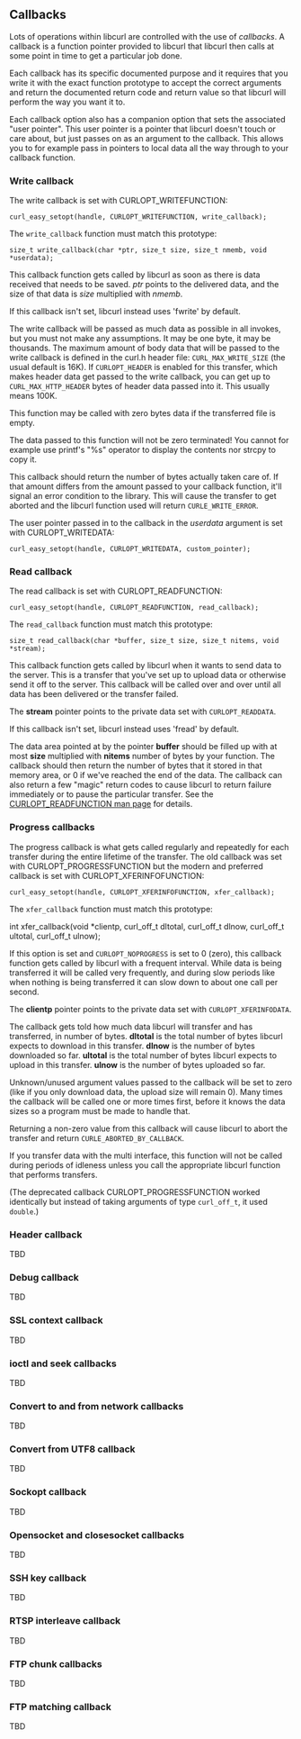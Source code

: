 ## Callbacks

Lots of operations within libcurl are controlled with the use of *callbacks*.
A callback is a function pointer provided to libcurl that libcurl then calls
at some point in time to get a particular job done.

Each callback has its specific documented purpose and it requires that you
write it with the exact function prototype to accept the correct arguments and
return the documented return code and return value so that libcurl will
perform the way you want it to.

Each callback option also has a companion option that sets the associated
"user pointer". This user pointer is a pointer that libcurl doesn't touch or
care about, but just passes on as an argument to the callback. This allows you
to for example pass in pointers to local data all the way through to your
callback function.

### Write callback

The write callback is set with CURLOPT_WRITEFUNCTION:

    curl_easy_setopt(handle, CURLOPT_WRITEFUNCTION, write_callback);

The `write_callback` function must match this prototype:

    size_t write_callback(char *ptr, size_t size, size_t nmemb, void *userdata);

This callback function gets called by libcurl as soon as there is data
received that needs to be saved. *ptr* points to the delivered data, and the
size of that data is *size* multiplied with *nmemb*.

If this callback isn't set, libcurl instead uses 'fwrite' by default.

The write callback will be passed as much data as possible in all invokes, but
you must not make any assumptions. It may be one byte, it may be thousands.
The maximum amount of body data that will be passed to the write callback is
defined in the curl.h header file: `CURL_MAX_WRITE_SIZE` (the usual default is
16K). If `CURLOPT_HEADER` is enabled for this transfer, which makes header
data get passed to the write callback, you can get up to
`CURL_MAX_HTTP_HEADER` bytes of header data passed into it. This usually means
100K.

This function may be called with zero bytes data if the transferred file is empty.

The data passed to this function will not be zero terminated! You cannot for
example use printf's "%s" operator to display the contents nor strcpy to copy
it.

This callback should return the number of bytes actually taken care of. If
that amount differs from the amount passed to your callback function, it'll
signal an error condition to the library. This will cause the transfer to get
aborted and the libcurl function used will return `CURLE_WRITE_ERROR`.

The user pointer passed in to the callback in the *userdata* argument is set
with CURLOPT_WRITEDATA:

    curl_easy_setopt(handle, CURLOPT_WRITEDATA, custom_pointer);

### Read callback

The read callback is set with CURLOPT_READFUNCTION:

    curl_easy_setopt(handle, CURLOPT_READFUNCTION, read_callback);

The `read_callback` function must match this prototype:

    size_t read_callback(char *buffer, size_t size, size_t nitems, void *stream);

This callback function gets called by libcurl when it wants to send data to
the server. This is a transfer that you've set up to upload data or otherwise
send it off to the server. This callback will be called over and over until
all data has been delivered or the transfer failed.

The **stream** pointer points to the private data set with `CURLOPT_READDATA`.

If this callback isn't set, libcurl instead uses 'fread' by default.

The data area pointed at by the pointer **buffer** should be filled up with at
most **size** multiplied with **nitems** number of bytes by your function. The
callback should then return the number of bytes that it stored in that memory
area, or 0 if we've reached the end of the data. The callback can also return
a few "magic" return codes to cause libcurl to return failure immediately or
to pause the particular transfer. See the [CURLOPT_READFUNCTION man
page](http://curl.haxx.se/libcurl/c/CURLOPT_READFUNCTION.html) for details.

### Progress callbacks

The progress callback is what gets called regularly and repeatedly for each
transfer during the entire lifetime of the transfer. The old callback was set
with CURLOPT_PROGRESSFUNCTION but the modern and preferred callback is set
with CURLOPT_XFERINFOFUNCTION:

    curl_easy_setopt(handle, CURLOPT_XFERINFOFUNCTION, xfer_callback);

The `xfer_callback` function must match this prototype:

   int xfer_callback(void *clientp, curl_off_t dltotal, curl_off_t dlnow,
                     curl_off_t ultotal, curl_off_t ulnow);

If this option is set and `CURLOPT_NOPROGRESS` is set to 0 (zero), this
callback function gets called by libcurl with a frequent interval. While data
is being transferred it will be called very frequently, and during slow
periods like when nothing is being transferred it can slow down to about one
call per second.

The **clientp** pointer points to the private data set with
`CURLOPT_XFERINFODATA`.

The callback gets told how much data libcurl will transfer and has
transferred, in number of bytes. **dltotal** is the total number of bytes
libcurl expects to download in this transfer. **dlnow** is the number of bytes
downloaded so far. **ultotal** is the total number of bytes libcurl expects to
upload in this transfer. **ulnow** is the number of bytes uploaded so far.

Unknown/unused argument values passed to the callback will be set to zero
(like if you only download data, the upload size will remain 0). Many times
the callback will be called one or more times first, before it knows the data
sizes so a program must be made to handle that.

Returning a non-zero value from this callback will cause libcurl to abort the
transfer and return `CURLE_ABORTED_BY_CALLBACK`.

If you transfer data with the multi interface, this function will not be
called during periods of idleness unless you call the appropriate libcurl
function that performs transfers.

(The deprecated callback CURLOPT_PROGRESSFUNCTION worked identically but
instead of taking arguments of type `curl_off_t`, it used `double`.)

### Header callback

TBD

### Debug callback

TBD

### SSL context callback

TBD

### ioctl and seek callbacks

TBD

### Convert to and from network callbacks

TBD

### Convert from UTF8 callback

TBD

### Sockopt callback

TBD

### Opensocket and closesocket callbacks

TBD

### SSH key callback

TBD

### RTSP interleave callback

TBD

### FTP chunk callbacks

TBD

### FTP matching callback

TBD

